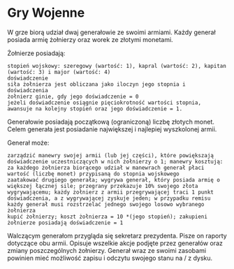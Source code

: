 # Gry Wojenne

W grze biorą udział dwaj generałowie ze swoimi armiami. Każdy generał posiada armię żołnierzy oraz worek ze złotymi monetami.

Żołnierze posiadają:

    stopień wojskowy: szeregowy (wartość: 1), kapral (wartość: 2), kapitan (wartość: 3) i major (wartość: 4)
    doświadczenie
    siła żołnierza jest obliczana jako iloczyn jego stopnia i doświadczenia
    żołnierz ginie, gdy jego doświadczenie = 0
    jeżeli doświadczenie osiągnie pięciokrotność wartości stopnia, awansuje na kolejny stopień oraz jego doświadczenie = 1.

Generałowie posiadają początkową (ograniczoną) liczbę złotych monet. Celem generała jest posiadanie największej i najlepiej wyszkolonej armii.

Generał może:

    zarządzić manewry swojej armii (lub jej części), które powiększają doświadczenie uczestniczących w nich żołnierzy o 1; manewry kosztują: za każdego żołnierza biorącego udział w manewrach generał płaci wartość (liczbę monet) przypisaną do stopnia wojskowego
    zaatakować drugiego generała; wygrywa generał, który posiada armię o większej łącznej sile; przegrany przekazuje 10% swojego złota wygrywającemu; każdy żołnierz z armii przegrywającej traci 1 punkt doświadczenia, a z wygrywającej zyskuje jeden; w przypadku remisu każdy generał musi rozstrzelać jednego swojego losowo wybranego żołnierza
    kupić żołnierzy; koszt żołnierza = 10 *(jego stopień); zakupieni żołnierze posiadają doświadczenie = 1

Walczącym generałom przygląda się sekretarz prezydenta. Pisze on raporty dotyczące obu armii. Opisuje wszelkie akcje podjęte przez generałów oraz zmiany poszczególnych żołnierzy. Generał wraz ze swoimi zasobami powinien mieć możliwość zapisu i odczytu swojego stanu na / z dysku.
